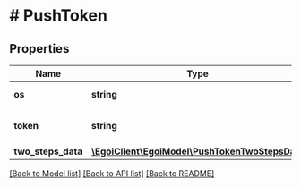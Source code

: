 # # PushToken

## Properties

Name | Type | Description | Notes
------------ | ------------- | ------------- | -------------
**os** | **string** | The OS of the device. | 
**token** | **string** | The Firebase token. | 
**two_steps_data** | [**\EgoiClient\EgoiModel\PushTokenTwoStepsData**](PushTokenTwoStepsData.md) |  | [optional] 

[[Back to Model list]](../../README.md#documentation-for-models) [[Back to API list]](../../README.md#documentation-for-api-endpoints) [[Back to README]](../../README.md)


